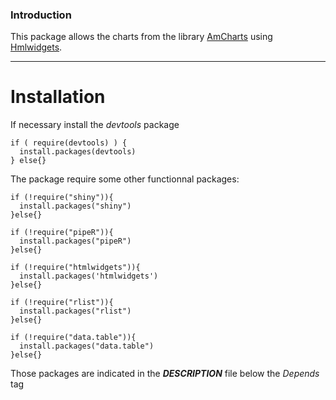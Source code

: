 ### Introduction

This package allows the charts from the library [AmCharts][url_amcharts] using
[Hmlwidgets][url_htmlwidgets].

---

# Installation

If necessary install the *devtools* package

```{r, eval = FALSE}
if ( require(devtools) ) {
  install.packages(devtools)
} else{}
```

The package require some other functionnal packages:
```{r, eval = FALSE}
if (!require("shiny")){
  install.packages("shiny")  
}else{}

if (!require("pipeR")){
  install.packages("pipeR")
}else{}

if (!require("htmlwidgets")){
  install.packages('htmlwidgets')
}else{}

if (!require("rlist")){
  install.packages("rlist")
}else{}

if (!require("data.table")){
  install.packages("data.table")
}else{}
```
Those packages are indicated in the ***DESCRIPTION*** file below the *Depends* tag


[url_amcharts]: http://www.amcharts.com
[url_htmlwidgets]: http://www.htmlwidgets.org
